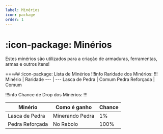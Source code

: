 ```yaml
---
label: Minérios
icon: package
order: 1
---
```


# :icon-package: Minérios

Estes minérios são utilizados para a criação de armaduras, ferramentas, armas e outros itens!

===## :icon-package: Lista de Minérios
!!!info Raridade dos Minérios:
!!!
Minério         | Raridade
---             | ---
Lasca de Pedra  | Comum
Pedra Reforçada | Comum



!!!info Chance de Drop dos Minérios:
!!!

Minério         | Como é ganho | Chance
---             | --- | ---
Lasca de Pedra  | Minerando Pedra | 1%
Pedra Reforçada | No Rebolo | 100%
